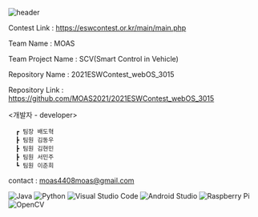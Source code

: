 ![header](https://capsule-render.vercel.app/api?type=waving&color=gradient&height=300&section=header&text=임베디드SW경진대회&fontSize=90)




Contest Link : https://eswcontest.or.kr/main/main.php

Team Name : MOAS

Team Project Name : SCV(Smart Control in Vehicle)

Repository Name : 2021ESWContest_webOS_3015

Repository Link : https://github.com/MOAS2021/2021ESWContest_webOS_3015
      

<개발자 - developer>
      
      ┏ 팀장 배도혁 
      ┣ 팀원 김동우 
      ┣ 팀원 김현민 
      ┣ 팀원 서민주 
      ┗ 팀원 이준희 


contact : moas4408moas@gmail.com




![Java](https://img.shields.io/badge/java-%23ED8B00.svg?style=for-the-badge&logo=java&logoColor=white) ![Python](https://img.shields.io/badge/python-3670A0?style=for-the-badge&logo=python&logoColor=ffdd54) ![Visual Studio Code](https://img.shields.io/badge/Visual%20Studio%20Code-0078d7.svg?style=for-the-badge&logo=visual-studio-code&logoColor=white) ![Android Studio](https://img.shields.io/badge/Android%20Studio-3DDC84.svg?style=for-the-badge&logo=android-studio&logoColor=white) ![Raspberry Pi](https://img.shields.io/badge/-RaspberryPi-C51A4A?style=for-the-badge&logo=Raspberry-Pi) ![OpenCV](https://img.shields.io/badge/opencv-%23white.svg?style=for-the-badge&logo=opencv&logoColor=white)

